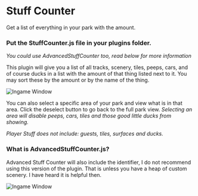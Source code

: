 # Stuff Counter
Get a list of everything in your park with the amount.

### Put the StuffCounter.js file in your plugins folder.
*You could use AdvancedStuffCounter too, read below for more information*

This plugin will give you a list of all tracks, scenery, tiles, peeps, cars, and of course ducks in a list with the amount of that thing listed next to it. You may sort these by the amount or by the name of the thing.

![Ingame Window](http://file.willby.info/stuffcounter.png)

You can also select a specific area of your park and view what is in that area. Click the deselect button to go back to the full park view.
*Selecting an area will disable peeps, cars, tiles and those good little ducks from showing.*

*Player Stuff does not include: guests, tiles, surfaces and ducks.*

### What is AdvancedStuffCounter.js?
Advanced Stuff Counter will also include the identifier, I do not recommend using this version of the plugin. That is unless you have a heap of custom scenery. I have heard it is helpful then.

![Ingame Window](http://file.willby.info/advancedstuffcounter.png)
